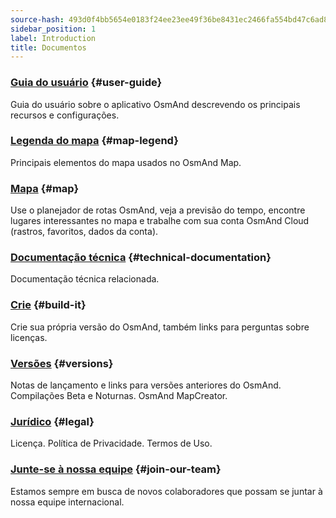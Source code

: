```yaml
---
source-hash: 493d0f4bb5654e0183f24ee23ee49f36be8431ec2466fa554bd47c6ad8ab3813
sidebar_position: 1
label: Introduction
title: Documentos
---
```



### [Guia do usuário](/docs/user/) {#user-guide}

Guia do usuário sobre o aplicativo OsmAnd descrevendo os principais recursos e configurações.

### [Legenda do mapa](/docs/user/map-legend/) {#map-legend}

Principais elementos do mapa usados no OsmAnd Map.

### [Mapa](https://osmand.net/map) {#map}

Use o planejador de rotas OsmAnd, veja a previsão do tempo, encontre lugares interessantes no mapa e trabalhe com sua conta OsmAnd Cloud (rastros, favoritos, dados da conta).

### [Documentação técnica](/docs/technical/) {#technical-documentation}

Documentação técnica relacionada.

### [Crie](/docs/build-it/) {#build-it}

Crie sua própria versão do OsmAnd, também links para perguntas sobre licenças.

### [Versões](/docs/versions/) {#versions}

Notas de lançamento e links para versões anteriores do OsmAnd. Compilações Beta e Noturnas. OsmAnd MapCreator.

### [Jurídico](/docs/legal/) {#legal}

Licença. Política de Privacidade. Termos de Uso.

### [Junte-se à nossa equipe](/docs/hiring/) {#join-our-team}

Estamos sempre em busca de novos colaboradores que possam se juntar à nossa equipe internacional.